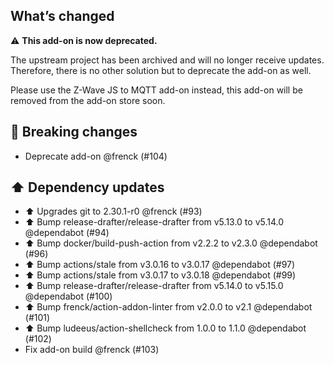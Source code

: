 ## What’s changed

⚠️  **This add-on is now deprecated.**

The upstream project has been archived and will no longer receive updates. Therefore, there is no other solution but to deprecate the add-on as well.

Please use the Z-Wave JS to MQTT add-on instead, this add-on will be removed from the add-on store soon.

## 🚨 Breaking changes

- Deprecate add-on @frenck (#104)

## ⬆️ Dependency updates

- ⬆ Upgrades git to 2.30.1-r0 @frenck (#93)
- ⬆️ Bump release-drafter/release-drafter from v5.13.0 to v5.14.0 @dependabot (#94)
- ⬆️ Bump docker/build-push-action from v2.2.2 to v2.3.0 @dependabot (#96)
- ⬆️ Bump actions/stale from v3.0.16 to v3.0.17 @dependabot (#97)
- ⬆️ Bump actions/stale from v3.0.17 to v3.0.18 @dependabot (#99)
- ⬆️ Bump release-drafter/release-drafter from v5.14.0 to v5.15.0 @dependabot (#100)
- ⬆️ Bump frenck/action-addon-linter from v2.0.0 to v2.1 @dependabot (#101)
- ⬆️ Bump ludeeus/action-shellcheck from 1.0.0 to 1.1.0 @dependabot (#102)
- Fix add-on build @frenck (#103)
